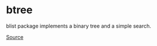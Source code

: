 # btree

blist package implements a binary tree and a simple search.

[Source](https://opendatastructures.org/ods-java/6_1_BinaryTree_Basic_Binary.html)